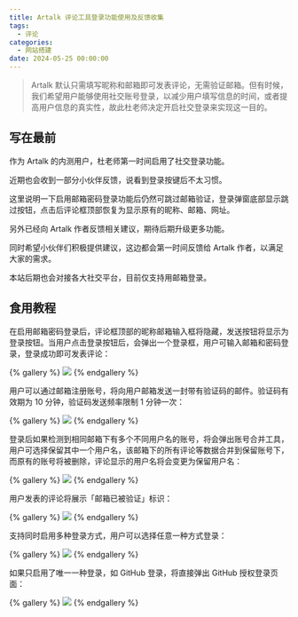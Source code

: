 ```yaml
---
title: Artalk 评论工具登录功能使用及反馈收集
tags:
  - 评论
categories:
  - 网站搭建
date: 2024-05-25 00:00:00
---
```


> Artalk 默认只需填写昵称和邮箱即可发表评论，无需验证邮箱。但有时候，我们希望用户能够使用社交账号登录，以减少用户填写信息的时间，或者提高用户信息的真实性，故此杜老师决定开启社交登录来实现这一目的。

<!-- more -->

## 写在最前

作为 Artalk 的内测用户，杜老师第一时间启用了社交登录功能。

近期也会收到一部分小伙伴反馈，说看到登录按键后不太习惯。

这里说明一下启用邮箱密码登录功能后仍然可跳过邮箱验证，登录弹窗底部显示跳过按钮，点击后评论框顶部恢复为显示原有的昵称、邮箱、网址。

另外已经向 Artalk 作者反馈相关建议，期待后期升级更多功能。

同时希望小伙伴们积极提供建议，这边都会第一时间反馈给 Artalk 作者，以满足大家的需求。

本站后期也会对接各大社交平台，目前仅支持用邮箱登录。

## 食用教程

在启用邮箱密码登录后，评论框顶部的昵称邮箱输入框将隐藏，发送按钮将显示为登录按钮。当用户点击登录按钮后，会弹出一个登录框，用户可输入邮箱和密码登录，登录成功即可发表评论：

{% gallery %}
![](https://cdn.dusays.com/2024/05/707-1.jpg)
{% endgallery %}

用户可以通过邮箱注册账号，将向用户邮箱发送一封带有验证码的邮件。验证码有效期为 10 分钟，验证码发送频率限制 1 分钟一次：

{% gallery %}
![](https://cdn.dusays.com/2024/05/707-2.jpg)
{% endgallery %}

登录后如果检测到相同邮箱下有多个不同用户名的账号，将会弹出账号合并工具，用户可选择保留其中一个用户名，该邮箱下的所有评论等数据合并到保留账号下，而原有的账号将被删除，评论显示的用户名将会变更为保留用户名：

{% gallery %}
![](https://cdn.dusays.com/2024/05/707-3.jpg)
{% endgallery %}

用户发表的评论将展示「邮箱已被验证」标识：

{% gallery %}
![](https://cdn.dusays.com/2024/05/707-4.jpg)
{% endgallery %}

支持同时启用多种登录方式，用户可以选择任意一种方式登录：

{% gallery %}
![](https://cdn.dusays.com/2024/05/707-5.jpg)
{% endgallery %}

如果只启用了唯一一种登录，如 GitHub 登录，将直接弹出 GitHub 授权登录页面：

{% gallery %}
![](https://cdn.dusays.com/2024/05/707-6.jpg)
{% endgallery %}